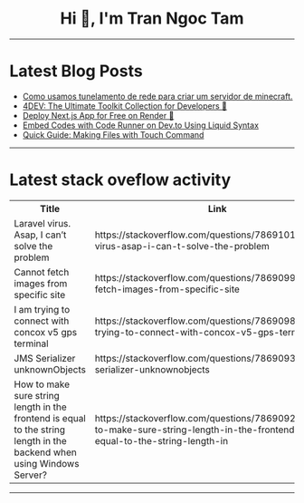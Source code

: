 <h1 align="center">Hi 👋, I'm Tran Ngoc Tam</h1>

---

# Latest Blog Posts 
<!-- BLOG-POST-LIST:START -->
- [Como usamos tunelamento de rede para criar um servidor de minecraft.](https://dev.to/nevidomyyb/como-usamos-tunelamento-de-rede-para-criar-um-servidor-de-minecraft-3ih7)
- [4DEV: The Ultimate Toolkit Collection for Developers 🚀](https://dev.to/raja_rakoto/4dev-the-ultimate-toolkit-collection-for-developers-3l9n)
- [Deploy Next.js App for Free on Render 🚀](https://dev.to/shaswat_raj_153e90eec3fe7/deploy-nextjs-app-for-free-on-render-3133)
- [Embed Codes with Code Runner on Dev.to Using Liquid Syntax](https://dev.to/shaswat_raj_153e90eec3fe7/embed-codes-with-code-runner-on-devto-using-liquid-syntax-4oog)
- [Quick Guide: Making Files with Touch Command](https://dev.to/mahir_dasare_333/quick-guide-making-files-with-touch-command-g07)
<!-- BLOG-POST-LIST:END -->

---

# Latest stack oveflow activity
<table>
  <tr><th>Title</th><th>Link</th></tr>
  <!-- STACKOVERFLOW:START --><tr><td>Laravel virus. Asap, I can’t solve the problem</td><td>https://stackoverflow.com/questions/78691011/laravel-virus-asap-i-can-t-solve-the-problem</td></tr><tr><td>Cannot fetch images from specific site</td><td>https://stackoverflow.com/questions/78690994/cannot-fetch-images-from-specific-site</td></tr><tr><td>I am trying to connect with concox v5 gps terminal</td><td>https://stackoverflow.com/questions/78690989/i-am-trying-to-connect-with-concox-v5-gps-terminal</td></tr><tr><td>JMS Serializer unknownObjects</td><td>https://stackoverflow.com/questions/78690930/jms-serializer-unknownobjects</td></tr><tr><td>How to make sure string length in the frontend is equal to the string length in the backend when using Windows Server?</td><td>https://stackoverflow.com/questions/78690921/how-to-make-sure-string-length-in-the-frontend-is-equal-to-the-string-length-in</td></tr><!-- STACKOVERFLOW:END -->
</table>

---


